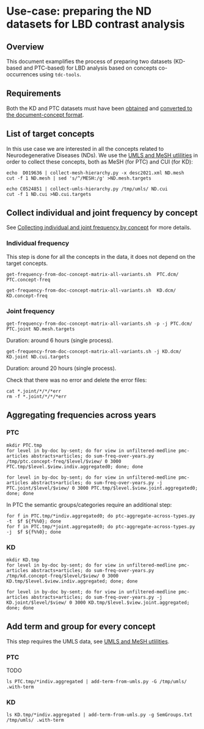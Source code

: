 
# Use-case: preparing the ND datasets for LBD contrast analysis

## Overview

This document examplifies the process of preparing two datasets (KD-based and PTC-based) for LBD analysis based on concepts co-occurrences using `tdc-tools`.

## Requirements

Both the KD and PTC datasets must have been [obtained](../input-data-format) and [converted to the document-concept format](../generating-doc-concept-matrix-data).

## List of target concepts

In this use case we are interested in all the concepts related to Neurodegenerative Diseases (NDs). We use the [UMLS and MeSH utlilities](../umls-mesh-utilities) in order to collect these concepts, both as MeSH (for PTC) and CUI (for KD):

```
echo  D019636 | collect-mesh-hierarchy.py -x desc2021.xml ND.mesh
cut -f 1 ND.mesh | sed 's/^/MESH:/g' >ND.mesh.targets
```

```
echo C0524851 | collect-umls-hierarchy.py /tmp/umls/ ND.cui
cut -f 1 ND.cui >ND.cui.targets
```


## Collect individual and joint frequency by concept

See [Collecting individual and joint frequency by concept](../collecting-frequency-by-concept) for more details.

### Individual frequency

This step is done for all the concepts in the data, it does not depend on the target concepts.

```
get-frequency-from-doc-concept-matrix-all-variants.sh  PTC.dcm/ PTC.concept-freq
```

```
get-frequency-from-doc-concept-matrix-all-variants.sh  KD.dcm/ KD.concept-freq
```

### Joint frequency

```
get-frequency-from-doc-concept-matrix-all-variants.sh -p -j PTC.dcm/ PTC.joint ND.mesh.targets
```

Duration: around 6 hours (single process).

```
get-frequency-from-doc-concept-matrix-all-variants.sh -j KD.dcm/ KD.joint ND.cui.targets
```

Duration: around 20 hours (single process).

Check that there was no error and delete the error files:

```
cat *.joint/*/*/*err
rm -f *.joint/*/*/*err
```

## Aggregating frequencies across years

### PTC

```
mkdir PTC.tmp
for level in by-doc by-sent; do for view in unfiltered-medline pmc-articles abstracts+articles; do sum-freq-over-years.py /tmp/ptc.concept-freq/$level/$view/ 0 3000 PTC.tmp/$level.$view.indiv.aggregated0; done; done
```

```
for level in by-doc by-sent; do for view in unfiltered-medline pmc-articles abstracts+articles; do sum-freq-over-years.py -j PTC.joint/$level/$view/ 0 3000 PTC.tmp/$level.$view.joint.aggregated0; done; done
```

In PTC the semantic groups/categories require an additional step:

```
for f in PTC.tmp/*indiv.aggregated0; do ptc-aggregate-across-types.py -t  $f ${f%%0}; done
for f in PTC.tmp/*joint.aggregated0; do ptc-aggregate-across-types.py -j  $f ${f%%0}; done
```

### KD

```
mkdir KD.tmp
for level in by-doc by-sent; do for view in unfiltered-medline pmc-articles abstracts+articles; do sum-freq-over-years.py /tmp/kd.concept-freq/$level/$view/ 0 3000 KD.tmp/$level.$view.indiv.aggregated; done; done
```

```
for level in by-doc by-sent; do for view in unfiltered-medline pmc-articles abstracts+articles; do sum-freq-over-years.py -j KD.joint/$level/$view/ 0 3000 KD.tmp/$level.$view.joint.aggregated; done; done
```

## Add term and group for every concept

This step requires the UMLS data, see [UMLS and MeSH utlilities](../umls-mesh-utilities).

### PTC

TODO 

```
ls PTC.tmp/*indiv.aggregated | add-term-from-umls.py -G /tmp/umls/ .with-term
```

### KD

```
ls KD.tmp/*indiv.aggregated | add-term-from-umls.py -g SemGroups.txt /tmp/umls/ .with-term
```
